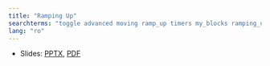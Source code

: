 ```yaml
---
title: "Ramping Up"
searchterms: "toggle advanced moving ramp_up timers my_blocks ramping_up"
lang: "ro"
---
```

 <ul>
 <li class="ng-binding">Slides:
 <a href="ProgrammingLessons/advanced/RampUp (rom).pptx">PPTX</a>,
 <a href="ProgrammingLessons/advanced/RampUp (rom).pdf">PDF</a>
 </li>
 </ul>
